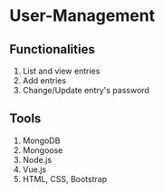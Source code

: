# User-Management

## Functionalities
1. List and view entries
1. Add entries
1. Change/Update entry's password

## Tools
1. MongoDB
1. Mongoose
1. Node.js
1. Vue.js
1. HTML, CSS, Bootstrap
